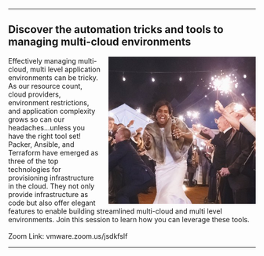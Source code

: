 <style>
  .wrapper {margin-top:75px;}
  header {top:20px!important;
  .session-wrapper{border:1px solid #36373b; border-radius:5px; padding:20px; background-color:##D3D3D3;}
  
</style>
<hr/>

<h2>Discover the automation tricks and tools to managing multi-cloud environments</h2>
  <p><img src="Briana_Augenreich.jpg" alt="briana" style="width:300px;height:300px;margin-left:15px;float:right;">Effectively managing multi-cloud, multi level application environments can be tricky. As our resource count, cloud providers, environment restrictions, and application complexity grows so can our headaches...unless you have the right tool set! Packer, Ansible, and Terraform have emerged as three of the top technologies for provisioning infrastructure in the cloud. They not only provide infrastructure as code but also offer elegant features to enable building streamlined multi-cloud and multi level environments. Join this session to learn how you can leverage these tools.
  <br>
  <br>
  Zoom Link: vmware.zoom.us/jsdkfslf
  </p>

<hr/>
